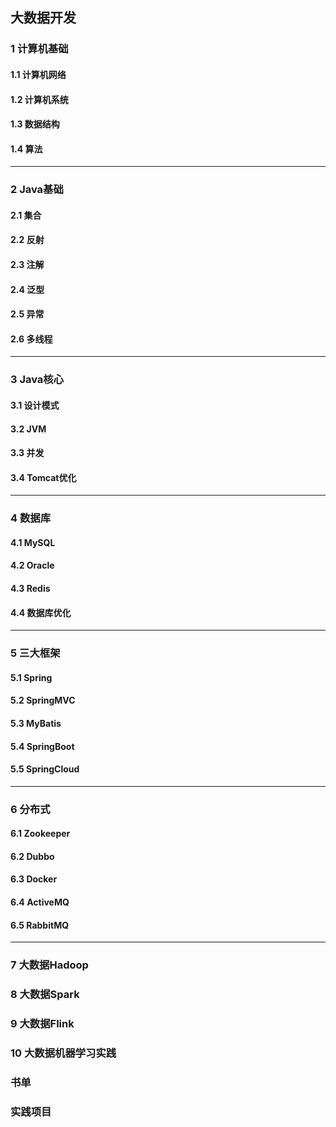 ## 大数据开发

### 1 计算机基础

#### 1.1 计算机网络

#### 1.2 计算机系统

#### 1.3 数据结构

#### 1.4 算法

------

### 2 Java基础

#### 2.1 集合

#### 2.2 反射

#### 2.3 注解

#### 2.4 泛型

#### 2.5 异常

#### 2.6 多线程

------

### 3 Java核心

#### 3.1 设计模式

#### 3.2 JVM

#### 3.3 并发

#### 3.4 Tomcat优化

------

### 4 数据库

#### 4.1 MySQL

#### 4.2 Oracle

#### 4.3 Redis

#### 4.4 数据库优化

------

### 5 三大框架

#### 5.1 Spring

#### 5.2 SpringMVC

#### 5.3 MyBatis

#### 5.4 SpringBoot

#### 5.5 SpringCloud

------

### 6 分布式

#### 6.1 Zookeeper

#### 6.2 Dubbo

#### 6.3 Docker

#### 6.4 ActiveMQ

#### 6.5 RabbitMQ

------

### 7 大数据Hadoop

### 8 大数据Spark

### 9 大数据Flink

### 10 大数据机器学习实践

### 书单

### 实践项目

